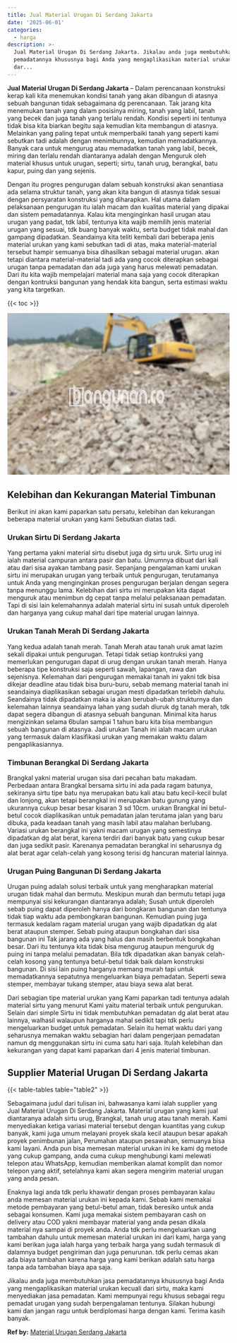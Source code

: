 ```yaml
---
title: Jual Material Urugan Di Serdang Jakarta
date: '2025-06-01'
categories:
  - harga
description: >-
  Jual Material Urugan Di Serdang Jakarta. Jikalau anda juga membutuhkan jasa
  pemadatannya khususnya bagi Anda yang mengaplikasikan material urukan kecuali
  dar...
---
```


**Jual Material Urugan Di Serdang Jakarta** – Dalam perencanaan konstruksi kerap kali kita menemukan kondisi tanah yang akan dibangun di atasnya sebuah bangunan tidak sebagaimana dg perencanaan. Tak jarang kita menemukan tanah yang dalam posisinya miring, tanah yang labil, tanah yang becek dan juga tanah yang terlalu rendah. Kondisi seperti ini tentunya tidak bisa kita biarkan begitu saja kemudian kita membangun di atasnya. Melainkan yang paling tepat untuk memperbaiki tanah yang seperti kami sebutkan tadi adalah dengan menimbunnya, kemudian memadatkannya. Banyak cara untuk mengurug atau memadatkan tanah yang labil, becek, miring dan terlalu rendah diantaranya adalah dengan Menguruk oleh material khusus untuk urugan, seperti; sirtu, tanah urug, berangkal, batu kapur, puing dan yang sejenis.

Dengan itu progres pengurugan dalam sebuah konstruksi akan senantiasa ada selama struktur tanah, yang akan kita bangun di atasnya tidak sesuai dengan persyaratan konstruksi yang diharapkan. Hal utama dalam pelaksanaan pengurugan itu ialah macam dan kualitas material yang dipakai dan sistem pemadatannya. Kalau kita menginginkan hasil urugan atau urugan yang padat, tdk labil, tentunya kita wajib memilih jenis material urugan yang sesuai, tdk buang banyak waktu, serta budget tidak mahal dan gampang dipadatkan. Seandainya kita teliti kembali dari beberapa jenis material urukan yang kami sebutkan tadi di atas, maka material-material tersebut hampir semuanya bisa dihasilkan sebagai material urugan. akan tetapi diantara material-material tadi ada yang cocok diterapkan sebagai urugan tanpa pemadatan dan ada juga yang harus melewati pemadatan. Dari itu kita wajib mempelajari material mana saja yang cocok diterapkan dengan kontruksi bangunan yang hendak kita bangun, serta estimasi waktu yang kita targetkan.

{{< toc >}}

![Jual Material Urugan Di Serdang Jakarta](/images/jual-urugan-35.png)

## Kelebihan dan Kekurangan Material Timbunan

Berikut ini akan kami paparkan satu persatu, kelebihan dan kekurangan beberapa material urukan yang kami Sebutkan diatas tadi.

### Urukan Sirtu Di Serdang Jakarta

Yang pertama yakni material sirtu disebut juga dg sirtu uruk. Sirtu urug ini ialah material campuran antara pasir dan batu. Umumnya dibuat dari kali atau dari sisa ayakan tambang pasir. Sepanjang pengalaman kami urukan sirtu ini merupakan urugan yang terbaik untuk pengurugan, terutamanya untuk Anda yang menginginkan proses pengurugan berjalan dengan segera tanpa menunggu lama. Kelebihan dari sirtu ini merupakan kita dapat menguruk atau menimbun dg cepat tanpa melalui pelaksanaan pemadatan. Tapi di sisi lain kelemahannya adalah material sirtu ini susah untuk diperoleh dan harganya yang cukup mahal dari tipe material urugan lainnya.

### Urukan Tanah Merah Di Serdang Jakarta

Yang kedua adalah tanah merah. Tanah Merah atau tanah uruk amat lazim sekali dipakai untuk pengurugan. Tetapi tidak setiap kontruksi yang memerlukan pengurugan dapat di urug dengan urukan tanah merah. Hanya beberapa tipe konstruksi saja seperti sawah, lapangan, rawa dan sejenisnya. Kelemahan dari pengurugan memakai tanah ini yakni tdk bisa dikejar deadline atau tidak bisa buru-buru, sebab memang material tanah ini seandainya diaplikasikan sebagai urugan mesti dipadatkan terlebih dahulu. Seandainya tidak dipadatkan maka ia akan berubah-ubah strukturnya dan kelemahan lainnya seandainya lahan yang sudah diuruk dg tanah merah, tdk dapat segera dibangun di atasnya sebuah bangunan. Minimal kita harus mengizinkan selama 6bulan sampai 1 tahun baru kita bisa membangun sebuah bangunan di atasnya. Jadi urukan Tanah ini ialah macam urukan yang termasuk dalam klasifikasi urukan yang memakan waktu dalam pengaplikasiannya.

### Timbunan Berangkal Di Serdang Jakarta

Brangkal yakni material urugan sisa dari pecahan batu makadam. Perbedaan antara Brangkal bersama sirtu ini ada pada ragam batunya, sekiranya sirtu tipe batu nya merupakan batu kali atau batu kecil-kecil bulat dan lonjong, akan tetapi berangkal ini merupakan batu gunung yang ukurannya cukup besar besar kisaran 3 sd 10cm. urukan Brangkal ini betul-betul cocok diaplikasikan untuk pemadatan jalan terutama jalan yang baru dibuka, pada keadaan tanah yang masih labil atau malahan berlubang. Variasi urukan berangkal ini yakni macam urugan yang semestinya dipadatkan dg alat berat, karena terdiri dari banyak batu yang cukup besar dan juga sedikit pasir. Karenanya pemadatan berangkal ini seharusnya dg alat berat agar celah-celah yang kosong terisi dg hancuran material lainnya.

### Urugan Puing Bangunan Di Serdang Jakarta

Urugan puing adalah solusi terbaik untuk yang mengharapkan material urugan tidak mahal dan bermutu. Meskipun murah dan bermutu tetapi juga mempunyai sisi kekurangan diantaranya adalah; Susah untuk diperoleh sebab puing dapat diperoleh hanya dari bongkaran bangunan dan tentunya tidak tiap waktu ada pembongkaran bangunan. Kemudian puing juga termasuk kedalam ragam material urugan yang wajib dipadatkan dg alat berat ataupun stemper. Sebab puing ataupun bongkahan dari sisa bangunan ini Tak jarang ada yang halus dan masih berbentuk bongkahan besar. Dari itu tentunya kita tidak bisa mengurug ataupun menguruk dg puing ini tanpa melalui pemadatan. Bila tdk dipadatkan akan banyak celah-celah kosong yang tentunya betul-betul tidak baik dalam konstruksi bangunan. Di sisi lain puing harganya memang murah tapi untuk memadatkannya sepatutnya mengeluarkan biaya pemadatan. Seperti sewa stemper, membayar tukang stemper, atau biaya sewa alat berat.

Dari sebagian tipe material urukan yang Kami paparkan tadi tentunya adalah material sirtu yang menurut Kami yaitu material terbaik untuk pengurukan. Selain dari simple Sirtu ini tidak membutuhkan pemadatan dg alat berat atau lainnya, walhasil walaupun harganya mahal sedikit tapi tdk perlu mengeluarkan budget untuk pemadatan. Selain itu hemat waktu dari yang seharusnya memakan waktu sebagian hari dalam pengerjaan pemadatan namun dg menggunakan sirtu ini cuma satu hari saja. Itulah kelebihan dan kekurangan yang dapat kami paparkan dari 4 jenis material timbunan.

## Supplier Material Urugan Di Serdang Jakarta

{{< table-tables table="table2" >}}

Sebagaimana judul dari tulisan ini, bahwasanya kami ialah supplier yang Jual Material Urugan Di Serdang Jakarta. Material urugan yang kami jual diantaranya adalah sirtu urug, Brangkal, tanah urug atau tanah merah. Kami menyediakan ketiga variasi material tersebut dengan kuantitas yang cukup banyak, kami juga umum melayani proyek skala kecil ataupun besar apakah proyek penimbunan jalan, Perumahan ataupun pesawahan, semuanya bisa kami layani. Anda pun bisa memesan material urukan ini ke kami dg metode yang cukup gampang, anda cuma cukup menghubungi kami melewati telepon atau WhatsApp, kemudian memberikan alamat komplit dan nomor telepon yang aktif, setelahnya kami akan segera mengirim material urugan yang anda pesan.

Enaknya lagi anda tdk perlu khawatir dengan proses pembayaran kalau anda memesan material urukan ini kepada kami. Sebab kami memakai metode pembayaran yang betul-betul aman, tidak beresiko untuk anda sebagai konsumen. Kami juga memakai sistem pembayaran cash on delivery atau COD yakni membayar material yang anda pesan dikala material nya sampai di proyek anda. Anda tdk perlu mengeluarkan uang tambahan dahulu untuk memesan material urukan ini dari kami, harga yang kami berikan juga ialah harga yang terbaik harga yang sudah termasuk di dalamnya budget pengiriman dan juga penurunan. tdk perlu cemas akan ada biaya tambahan karena harga yang kami berikan adalah satu harga tanpa ada tambahan biaya apa saja.

Jikalau anda juga membutuhkan jasa pemadatannya khususnya bagi Anda yang mengaplikasikan material urukan kecuali dari sirtu, maka kami menyediakan jasa pemadatan. Kami mempunyai regu khusus sebagai regu pemadat urugan yang sudah berpengalaman tentunya. Silakan hubungi kami dan jangan ragu untuk berdiplomasi harga dengan kami. Terima kasih banyak.

**Ref by:** [Material Urugan Serdang Jakarta](https://id.wikipedia.org/wiki/Material)
